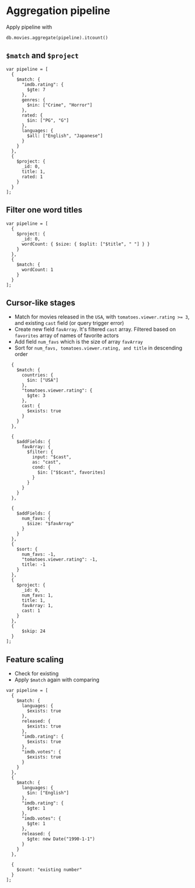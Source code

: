 # Aggregation pipeline

Apply pipeline with

```
db.movies.aggregate(pipeline).itcount()
```

## `$match` and `$project`

```
var pipeline = [
  {
    $match: {
      "imdb.rating": {
        $gte: 7
      },
      genres: {
        $nin: ["Crime", "Horror"]
      },
      rated: {
        $in: ["PG", "G"]
      },
      languages: {
        $all: ["English", "Japanese"]
      }
    }
  },
  {
    $project: {
      _id: 0,
      title: 1,
      rated: 1
    }
  }
];

```

## Filter one word titles

```
var pipeline = [
  {
    $project: {
      _id: 0,
      wordCount: { $size: { $split: ["$title", " "] } }
    }
  },
  {
    $match: {
      wordCount: 1
    }
  }
];

```

## Cursor-like stages

- Match for movies released in the `USA`, with `tomatoes.viewer.rating >= 3`, and existing `cast` field (or query trigger error)
- Create new field `favArray`. It's filtered `cast` array. Filtered based on `favorites` array of names of favorite actors
- Add field `num_favs` which is the size of array `favArray`
- Sort for `num_favs, tomatoes.viewer.rating, and title` in descending order


```var pipeline = [
  {
    $match: {
      countries: {
        $in: ["USA"]
      },
      "tomatoes.viewer.rating": {
        $gte: 3
      },
      cast: {
        $exists: true
      }
    }
  },

  {
    $addFields: {
      favArray: {
        $filter: {
          input: "$cast",
          as: "cast",
          cond: {
            $in: ["$$cast", favorites]
          }
        }
      }
    }
  },

  {
    $addFields: {
      num_favs: {
        $size: "$favArray"
      }
    }
  },
  {
    $sort: {
      num_favs: -1,
      "tomatoes.viewer.rating": -1,
      title: -1
    }
  },
  {
    $project: {
      _id: 0,
      num_favs: 1,
      title: 1,
      favArray: 1,
      cast: 1
    }
  },
  {
      $skip: 24
  }
];

```
## Feature scaling

- Check for existing
- Apply `$match` again with comparing

```
var pipeline = [
  {
    $match: {
      languages: {
        $exists: true
      },
      released: {
        $exists: true
      },
      "imdb.rating": {
        $exists: true
      },
      "imdb.votes": {
        $exists: true
      }
    }
  },
  {
    $match: {
      languages: {
        $in: ["English"]
      },
      "imdb.rating": {
        $gte: 1
      },
      "imdb.votes": {
        $gte: 1
      },
      released: {
        $gte: new Date("1990-1-1")
      }
    }
  },

  {
    $count: "existing number"
  }
];


```